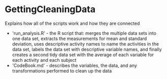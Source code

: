 # GettingCleaningData
Explains how all of the scripts work and how they are connected
- 'run_analysis.R' - the R script that: merges the multiple data sets into one data set, extracts the measurements for mean and standard deviation, uses descriptive activity names to name the activities in the data set, labels the data set with descriptive variable names, and finally creates a second tidy data set with the average of each variable for each activity and each subject
- 'CodeBook.md' - describes the variables, the data, and any transformations performed to clean up the data
